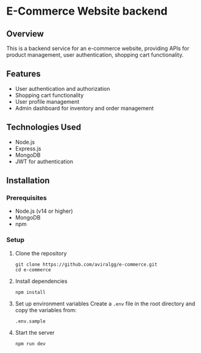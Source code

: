 # E-Commerce Website backend

## Overview
This is a backend service for an e-commerce website, providing APIs for product management, user authentication, shopping cart functionality.

## Features
- User authentication and authorization
- Shopping cart functionality
- User profile management
- Admin dashboard for inventory and order management

## Technologies Used
- Node.js
- Express.js
- MongoDB
- JWT for authentication

## Installation

### Prerequisites
- Node.js (v14 or higher)
- MongoDB
- npm

### Setup
1. Clone the repository
   ```
   git clone https://github.com/aviralgg/e-commerce.git
   cd e-commerce
   ```

2. Install dependencies
   ```
   npm install
   ```

3. Set up environment variables
   Create a `.env` file in the root directory and copy the variables from:
   ```
   .env.sample
   ```

4. Start the server
   ```
   npm run dev
   ```